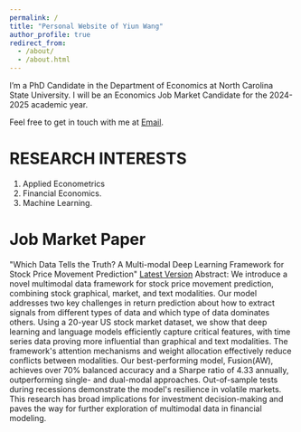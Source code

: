 ```yaml
---
permalink: /
title: "Personal Website of Yiun Wang"
author_profile: true
redirect_from: 
  - /about/
  - /about.html
---
```


I’m a PhD Candidate in the Department of Economics at North Carolina State University. I will be an Economics Job Market Candidate for the 2024-2025 academic year.

Feel free to get in touch with me at [Email](mailto:ywang323@ncsu.edu).

RESEARCH INTERESTS
======
1. Applied Econometrics
2. Financial Economics. 
3. Machine Learning.

Job Market Paper
======

"Which Data Tells the Truth? A Multi-modal Deep Learning Framework for Stock Price Movement Prediction" [Latest Version](https://yilun.github.io/files/job_market.pdf)
Abstract: We introduce a novel multimodal data framework for stock price movement prediction, combining stock graphical, market, and text modalities. Our model addresses two key challenges in return prediction about how to extract signals from different types of data and which type of data dominates others. Using a 20-year US stock market dataset, we show that deep learning and language models efficiently capture critical features, with time series data proving more influential than graphical and text modalities. The framework's attention mechanisms and weight allocation effectively reduce conflicts between modalities. Our best-performing model, Fusion(AW), achieves over 70% balanced accuracy and a Sharpe ratio of 4.33 annually, outperforming single- and dual-modal approaches. Out-of-sample tests during recessions demonstrate the model's resilience in volatile markets. This research has broad implications for investment decision-making and paves the way for further exploration of multimodal data in financial modeling.
